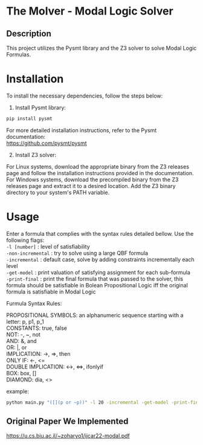 
# The Molver - Modal Logic Solver
## Description
This project utilizes the Pysmt library and the Z3 solver to solve Modal Logic Formulas.

# Installation
To install the necessary dependencies, follow the steps below:  

1. Install Pysmt library:  

```bash
pip install pysmt
```  
For more detailed installation instructions, refer to the Pysmt documentation:  
https://github.com/pysmt/pysmt  

2. Install Z3 solver:  

For Linux systems, download the appropriate binary from the Z3 releases page and follow the installation instructions provided in the documentation.
For Windows systems, download the precompiled binary from the Z3 releases page and extract it to a desired location. Add the Z3 binary directory to your system's PATH variable.
# Usage
Enter a formula that complies with the syntax rules detailed bellow.
Use the following flags:  
`-l [number]` : level of satisfiability  
`-non-incremental` : try to solve using a large QBF formula  
`-incremental` : default case, solve by adding constraints incrementally each level  
`-get-model` : print valuation of satisfying assignment for each sub-formula  
`-print-final` : print the final formula that was passed to the solver, this formula should be satisfiable in Bolean Propositional Logic iff the original formula is satisfiable in Modal Logic  

Furmula Syntax Rules:  

PROPOSITIONAL SYMBOLS: an alphanumeric sequence starting with a letter: p, p1, p_1  
CONSTANTS: true, false  
NOT: -, ~, not  
AND: &, and  
OR: |, or  
IMPLICATION: ->, =>, then  
ONLY IF: <-, <=  
DOUBLE IMPLICATION: <->, <=>, ifonlyif  
BOX: box, []  
DIAMOND: dia, <>  

example:  
```bash
python main.py "([](p or ~p))" -l 20 -incremental -get-model -print-final
```  

## Original Paper We Implemented
https://u.cs.biu.ac.il/~zoharyo1/ijcar22-modal.pdf
